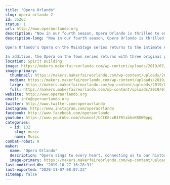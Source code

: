 ```yaml
---
title: "Opera Orlando"
slug: opera-orlando-2
id: 35263
status: 1
url: http://www.operaorlando.org
description: "Now in our fourth season, Opera Orlando is thrilled to once again partner with Maker Faire Orlando for a weekend of making music.  Join us Saturday and Sunday for performances featuring our extraordinarily talented local artists and youth company."
description-long: "Now in our fourth season, Opera Orlando is thrilled to once again partner with Maker Faire Orlando for a weekend of making music.  Join us in the Dark Side Saturday and Sunday for performances featuring our extraordinarily talented local artists and youth company as we bring you opera favorites and a preview of our upcoming season.

Opera Orlando’s Opera on the MainStage series returns to the intimate Alexis &amp; Jim Pugh Theater for their 2019–20 season. Enjoy three original productions featuring outstanding voices, stunning visuals, and musicians from the Orlando Philharmonic Orchestra. It is a season of laughter and heart with The Marriage of Figaro in November, the Florida premiere of All is Calm in December, and The Daughter of the Regiment in March. 

In addition, the Opera on the Town series returns with three original productions throughout the City Beautiful and beyond.  This season brings adventure, activism, and generosity with Amahl and the Night Visitors in December, The Girl of the Golden West in February, and The Very Last Green Thing in May."
location: Spirit Building
image: https://makers.makerfaireorlando.com/wp-content/uploads/2019/07/2019-20-SEASON_Facebook-Cover-Photo-05-1024x571.jpg
image-primary:
  thumbnail: https://makers.makerfaireorlando.com/wp-content/uploads/2019/07/2019-20-SEASON_Facebook-Cover-Photo-05-150x150.jpg
  medium: https://makers.makerfaireorlando.com/wp-content/uploads/2019/07/2019-20-SEASON_Facebook-Cover-Photo-05-300x167.jpg
  large: https://makers.makerfaireorlando.com/wp-content/uploads/2019/07/2019-20-SEASON_Facebook-Cover-Photo-05-1024x571.jpg
  full: https://makers.makerfaireorlando.com/wp-content/uploads/2019/07/2019-20-SEASON_Facebook-Cover-Photo-05.jpg
website: http://www.operaorlando.org
email: info@operaorlando.org
twitter: http://www.twitter.com/operaorlando
instagram: http://www.instagram.com/operaorlando
facebook: http://www.facebook.com/operaorlando
youtube: https://www.youtube.com/channel/UCtKEcxB1ERtxbhoKROW0ppg
categories:
  - id: 132
    slug: music
    name: Music
combat-robot: 0
maker:
  name: "Opera Orlando"
  description: "Opera sings to every heart, connecting us to our history, to our humanity, and to our community. It is Opera Orlando’s privilege and responsibility to carry on opera’s legacy by sharing emotionally compelling and unique stories. We strive to introduce audiences new and old to the beauty and splendor of the greatest of all art forms."
  image-primary: https://makers.makerfaireorlando.com/wp-content/uploads/2018/08/09CABE7C-49FA-4258-8651-5AFEBA1031DD.jpeg
last-modified-db: "2019-10-27 16:28:31"
last-exported: "2020-11-07 08:07:23"
sitemap: false
---
```

